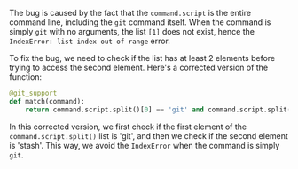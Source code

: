 The bug is caused by the fact that the `command.script` is the entire command line, including the `git` command itself. When the command is simply `git` with no arguments, the list `[1]` does not exist, hence the `IndexError: list index out of range` error.

To fix the bug, we need to check if the list has at least 2 elements before trying to access the second element. Here's a corrected version of the function:

```python
@git_support
def match(command):
    return command.script.split()[0] == 'git' and command.script.split()[1] == 'stash' and 'usage:' in command.stderr
```

In this corrected version, we first check if the first element of the `command.script.split()` list is 'git', and then we check if the second element is 'stash'. This way, we avoid the `IndexError` when the command is simply `git`.